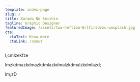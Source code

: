 ```yaml
---
template: index-page
slug: /
title: Karada No Seishin
tagline: Graphic Designer
featuredImage: /assets/toa-heftiba-0rlfirsdvzu-unsplash.jpg
cta:
  ctaText: Know more
  ctaLink: /about
---
```

l,cmlzekfze

lmzkdmazkdmazkdmlazkdmalzkdmalzkdmlazd;

lm;zD